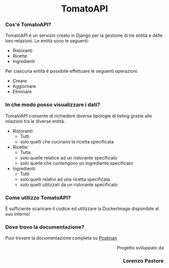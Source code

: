 <h1 align="center">TomatoAPI</h1>

<h3>Cos'è TomatoAPI?</h3>
TomatoAPI è un servizio creato in Django per la gestione di tre entità e delle loro relazioni. Le entità sono le seguenti:

- Ristoranti
- Ricette
- Ingredienti
  
Per ciascuna entità è possibile effettuare le seguenti operazioni:

* Creare
* Aggiornare
* Eliminare

<h3>In che modo posso visualizzare i dati?</h3>
TomatoAPI consente di richiedere diverse tipologie di listing grazie alle relazioni tra le diverse entità.

- Ristoranti:
  - Tutti
  - solo quelli che cucinano la ricetta specificata
- Ricette:
  - Tutte
  - solo quelle relatice ad un ristorante specificato
  - solo quelle che contengono un ingrediente specificato
- Ingredienti:
  - Tutti
  - solo quelli relativi ad una ricetta specificata
  - solo quelli utilizzati da un ristorante specificato
 
<h3>Come utilizzo TomatoAPI?</h3>
È sufficiente scaricare il codice ed utilizzare la DockerImage disponibile al suo interno!

<h3>Dove trovo la documentazione?</h3 >
Puoi trovare la documentazione completa su <a href="https://documenter.getpostman.com/view/31619142/2s9YeN2UPM" target="_blank">Postman</a> 


<p align="right">Progetto sviluppato da <h3 align="right">Lorenzo Pastore</h3> </p>

